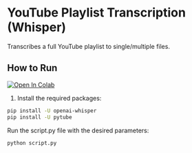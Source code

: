 # YouTube Playlist Transcription (Whisper)
Transcribes a full YouTube playlist to single/multiple files.

## How to Run

[![Open In Colab](https://colab.research.google.com/assets/colab-badge.svg)](https://colab.research.google.com/drive/1x6COfhpAoWXgbyAKldvfXCDAJNILbLX9?usp=sharing)

1. Install the required packages:

```sh
pip install -U openai-whisper
pip install -U pytube
``` 
Run the script.py file with the desired parameters:

```sh
python script.py
```